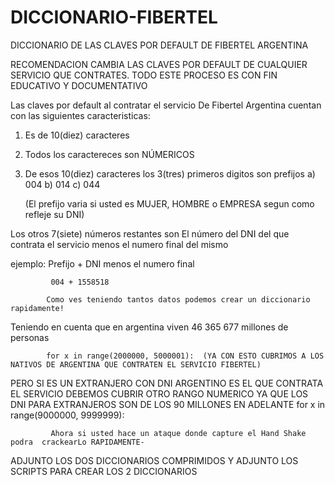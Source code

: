 # DICCIONARIO-FIBERTEL
DICCIONARIO DE LAS CLAVES POR DEFAULT DE FIBERTEL ARGENTINA

RECOMENDACION CAMBIA LAS CLAVES POR DEFAULT DE CUALQUIER SERVICIO QUE CONTRATES.
TODO ESTE PROCESO ES CON FIN EDUCATIVO Y DOCUMENTATIVO


Las claves  por default al contratar el servicio De Fibertel Argentina cuentan con las siguientes caracteristicas:

1) Es de 10(diez) caracteres
2) Todos los caractereces son NÚMERICOS  
3) De esos 10(diez) caracteres  los 3(tres) primeros digitos son prefijos
  a) 004
  b) 014
  c) 044
   
   (El prefijo varia si usted es MUJER, HOMBRE  o  EMPRESA segun como refleje su DNI)
  
 Los otros 7(siete) números restantes son El número del DNI del que contrata el servicio menos el numero final  del mismo
 
 
 ejemplo:   Prefijo + DNI menos el numero final  
 
             004 + 1558518
             
            Como ves teniendo tantos datos podemos crear un diccionario rapidamente!
            
Teniendo en cuenta que en argentina   viven   46 365 677  millones de personas
           
            for x in range(2000000, 5000001):  (YA CON ESTO CUBRIMOS A LOS NATIVOS DE ARGENTINA QUE CONTRATEN EL SERVICIO FIBERTEL)

PERO SI ES UN EXTRANJERO CON DNI ARGENTINO ES EL QUE CONTRATA EL SERVICIO  DEBEMOS CUBRIR OTRO RANGO NUMERICO  YA QUE LOS DNI PARA EXTRANJEROS SON  DE LOS 90 MILLONES EN ADELANTE
             for x in range(9000000, 9999999):
             
             
             Ahora si usted hace un ataque donde capture el Hand Shake podra  crackearLo RAPIDAMENTE- 

ADJUNTO LOS DOS DICCIONARIOS  COMPRIMIDOS
Y ADJUNTO LOS SCRIPTS PARA CREAR LOS  2 DICCIONARIOS

             
             
